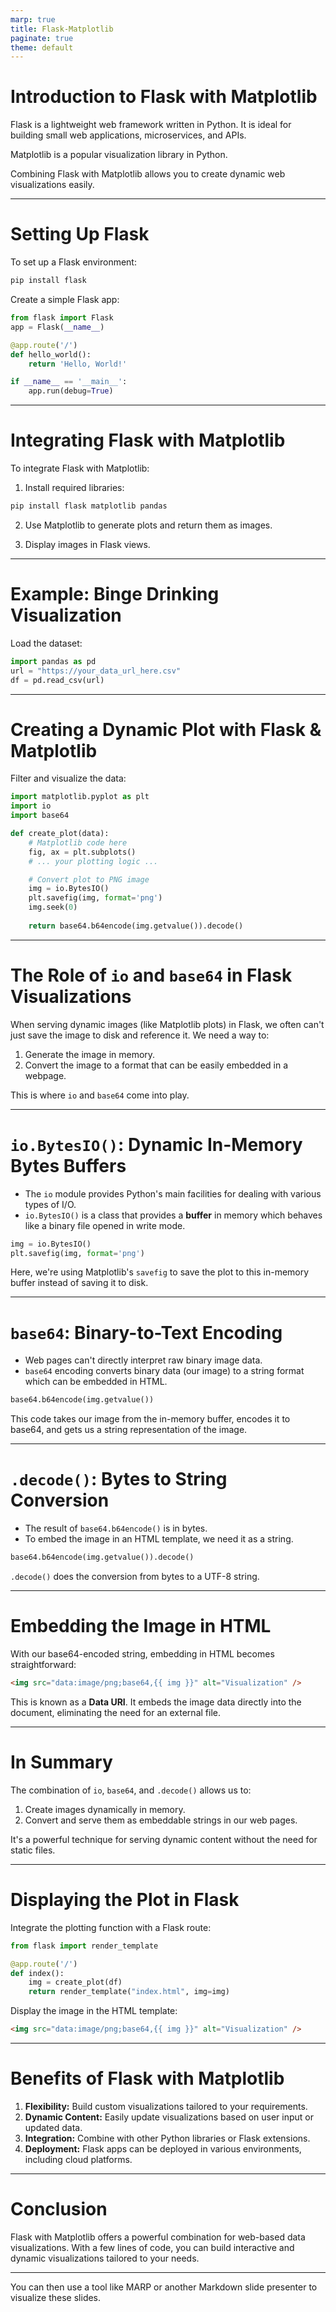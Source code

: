 ```yaml
---
marp: true
title: Flask-Matplotlib
paginate: true
theme: default
---
```



# Introduction to Flask with Matplotlib

Flask is a lightweight web framework written in Python. It is ideal for building small web applications, microservices, and APIs.

Matplotlib is a popular visualization library in Python.

Combining Flask with Matplotlib allows you to create dynamic web visualizations easily.

---

# Setting Up Flask

To set up a Flask environment:

```bash
pip install flask
```

Create a simple Flask app:

```python
from flask import Flask
app = Flask(__name__)

@app.route('/')
def hello_world():
    return 'Hello, World!'

if __name__ == '__main__':
    app.run(debug=True)
```

---

# Integrating Flask with Matplotlib

To integrate Flask with Matplotlib:

1. Install required libraries:
```bash
pip install flask matplotlib pandas
```

2. Use Matplotlib to generate plots and return them as images.

3. Display images in Flask views.

---

# Example: Binge Drinking Visualization

Load the dataset:

```python
import pandas as pd
url = "https://your_data_url_here.csv"
df = pd.read_csv(url)
```

---

# Creating a Dynamic Plot with Flask & Matplotlib

Filter and visualize the data:

```python
import matplotlib.pyplot as plt
import io
import base64

def create_plot(data):
    # Matplotlib code here
    fig, ax = plt.subplots()
    # ... your plotting logic ...

    # Convert plot to PNG image
    img = io.BytesIO()
    plt.savefig(img, format='png')
    img.seek(0)
    
    return base64.b64encode(img.getvalue()).decode()
```
---

# The Role of `io` and `base64` in Flask Visualizations

When serving dynamic images (like Matplotlib plots) in Flask, we often can't just save the image to disk and reference it. We need a way to:

1. Generate the image in memory.
2. Convert the image to a format that can be easily embedded in a webpage.

This is where `io` and `base64` come into play.

---

# `io.BytesIO()`: Dynamic In-Memory Bytes Buffers

- The `io` module provides Python's main facilities for dealing with various types of I/O.
- `io.BytesIO()` is a class that provides a **buffer** in memory which behaves like a binary file opened in write mode.

```python
img = io.BytesIO()
plt.savefig(img, format='png')
```

Here, we're using Matplotlib's `savefig` to save the plot to this in-memory buffer instead of saving it to disk.

---

# `base64`: Binary-to-Text Encoding

- Web pages can't directly interpret raw binary image data.
- `base64` encoding converts binary data (our image) to a string format which can be embedded in HTML.
  
```python
base64.b64encode(img.getvalue())
```

This code takes our image from the in-memory buffer, encodes it to base64, and gets us a string representation of the image.

---

# `.decode()`: Bytes to String Conversion

- The result of `base64.b64encode()` is in bytes.
- To embed the image in an HTML template, we need it as a string.

```python
base64.b64encode(img.getvalue()).decode()
```

`.decode()` does the conversion from bytes to a UTF-8 string.

---

# Embedding the Image in HTML

With our base64-encoded string, embedding in HTML becomes straightforward:

```html
<img src="data:image/png;base64,{{ img }}" alt="Visualization" />
```

This is known as a **Data URI**. It embeds the image data directly into the document, eliminating the need for an external file.

---

# In Summary

The combination of `io`, `base64`, and `.decode()` allows us to:

1. Create images dynamically in memory.
2. Convert and serve them as embeddable strings in our web pages.

It's a powerful technique for serving dynamic content without the need for static files.

--- 

# Displaying the Plot in Flask

Integrate the plotting function with a Flask route:

```python
from flask import render_template

@app.route('/')
def index():
    img = create_plot(df)
    return render_template("index.html", img=img)
```

Display the image in the HTML template:

```html
<img src="data:image/png;base64,{{ img }}" alt="Visualization" />
```

---

# Benefits of Flask with Matplotlib

1. **Flexibility:** Build custom visualizations tailored to your requirements.
2. **Dynamic Content:** Easily update visualizations based on user input or updated data.
3. **Integration:** Combine with other Python libraries or Flask extensions.
4. **Deployment:** Flask apps can be deployed in various environments, including cloud platforms.

---

# Conclusion

Flask with Matplotlib offers a powerful combination for web-based data visualizations. With a few lines of code, you can build interactive and dynamic visualizations tailored to your needs.

---

You can then use a tool like MARP or another Markdown slide presenter to visualize these slides.
